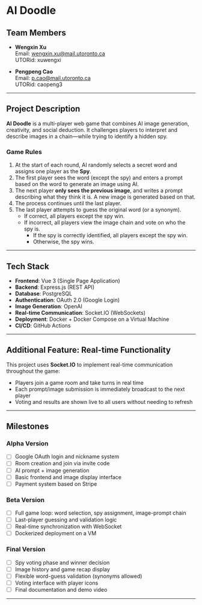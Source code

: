 # AI Doodle

## Team Members

- **Wengxin Xu**  
  Email: wengxin.xu@mail.utoronto.ca  
  UTORid: xuwengxi

- **Pengpeng Cao**  
  Email: p.cao@mail.utoronto.ca  
  UTORid: caopeng3

---

## Project Description

**AI Doodle** is a multi-player web game that combines AI image generation, creativity, and social deduction. It challenges players to interpret and describe images in a chain—while trying to identify a hidden spy.

### Game Rules

1. At the start of each round, AI randomly selects a secret word and assigns one player as the **Spy**.
2. The first player sees the word (except the spy) and enters a prompt based on the word to generate an image using AI.
3. The next player **only sees the previous image**, and writes a prompt describing what they think it is. A new image is generated based on that.
4. The process continues until the last player.
5. The last player attempts to guess the original word (or a synonym).
   - If correct, all players except the spy win.
   - If incorrect, all players view the image chain and vote on who the spy is.
     - If the spy is correctly identified, all players except the spy win.
     - Otherwise, the spy wins.

---

## Tech Stack

- **Frontend**: Vue 3 (Single Page Application)
- **Backend**: Express.js (REST API)
- **Database**: PostgreSQL
- **Authentication**: OAuth 2.0 (Google Login)
- **Image Generation**: OpenAI
- **Real-time Communication**: Socket.IO (WebSockets)
- **Deployment**: Docker + Docker Compose on a Virtual Machine
- **CI/CD**: GitHub Actions

---

## Additional Feature: Real-time Functionality 

This project uses **Socket.IO** to implement real-time communication throughout the game:

- Players join a game room and take turns in real time
- Each prompt/image submission is immediately broadcast to the next player
- Voting and results are shown live to all users without needing to refresh

---

## Milestones

### Alpha Version

- [ ] Google OAuth login and nickname system
- [ ] Room creation and join via invite code
- [ ] AI prompt + image generation
- [ ] Basic frontend and image display interface
- [ ] Payment system based on Stripe

### Beta Version

- [ ] Full game loop: word selection, spy assignment, image-prompt chain
- [ ] Last-player guessing and validation logic
- [ ] Real-time synchronization with WebSocket
- [ ] Dockerized deployment on a VM

### Final Version

- [ ] Spy voting phase and winner decision
- [ ] Image history and game recap display
- [ ] Flexible word-guess validation (synonyms allowed)
- [ ] Voting interface with player icons
- [ ] Final documentation and demo video

---
